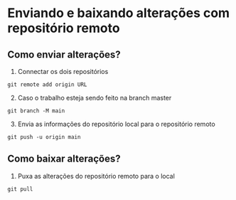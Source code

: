# Enviando e baixando alterações com repositório remoto

## Como enviar alterações?

1. Connectar os dois repositórios
```
git remote add origin URL
```

2. Caso o trabalho esteja sendo feito na branch master
```
git branch -M main
```

3. Envia as informações do repositório local para o repositório remoto
```
git push -u origin main
```

## Como baixar alterações?

1. Puxa as alterações do repositório remoto para o local
```
git pull
```